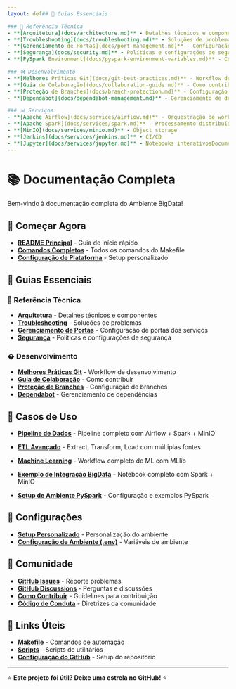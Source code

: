 ```yaml
---
layout: def## 📖 Guias Essenciais

### 🔧 Referência Técnica
- **[Arquitetura](docs/architecture.md)** - Detalhes técnicos e componentes
- **[Troubleshooting](docs/troubleshooting.md)** - Soluções de problemas
- **[Gerenciamento de Portas](docs/port-management.md)** - Configuração de portas dos serviços
- **[Segurança](docs/security.md)** - Políticas e configurações de segurança
- **[PySpark Environment](docs/pyspark-environment-variables.md)** - Configuração de variáveis PySpark

### 🛠️ Desenvolvimento
- **[Melhores Práticas Git](docs/git-best-practices.md)** - Workflow de desenvolvimento
- **[Guia de Colaboração](docs/collaboration-guide.md)** - Como contribuir
- **[Proteção de Branches](docs/branch-protection.md)** - Configuração de branches
- **[Dependabot](docs/dependabot-management.md)** - Gerenciamento de dependências

### 📊 Serviços
- **[Apache Airflow](docs/services/airflow.md)** - Orquestração de workflows
- **[Apache Spark](docs/services/spark.md)** - Processamento distribuído
- **[MinIO](docs/services/minio.md)** - Object storage
- **[Jenkins](docs/services/jenkins.md)** - CI/CD
- **[Jupyter](docs/services/jupyter.md)** - Notebooks interativosDocumentação - Ambiente BigData"
---
```


# 📚 Documentação Completa

Bem-vindo à documentação completa do Ambiente BigData!

## 🚀 Começar Agora

- **[README Principal](README.md)** - Guia de início rápido
- **[Comandos Completos](docs/commands.md)** - Todos os comandos do Makefile
- **[Configuração de Plataforma](docs/platform-setup.md)** - Setup personalizado

## 📖 Guias Essenciais

### 🔧 Referência Técnica
- **[Arquitetura](docs/architecture.md)** - Detalhes técnicos e componentes
- **[Troubleshooting](docs/troubleshooting.md)** - Soluções de problemas
- **[Gerenciamento de Portas](docs/port-management.md)** - Configuração de portas dos serviços
- **[Segurança](docs/security.md)** - Políticas e configurações de segurança

### �️ Desenvolvimento
- **[Melhores Práticas Git](docs/git-best-practices.md)** - Workflow de desenvolvimento
- **[Guia de Colaboração](docs/collaboration-guide.md)** - Como contribuir
- **[Proteção de Branches](docs/branch-protection.md)** - Configuração de branches
- **[Dependabot](docs/dependabot-management.md)** - Gerenciamento de dependências

## 🎯 Casos de Uso

- **[Pipeline de Dados](docs/use-cases/data-pipeline.md)** - Pipeline completo com Airflow + Spark + MinIO
- **[ETL Avançado](docs/use-cases/etl.md)** - Extract, Transform, Load com múltiplas fontes
- **[Machine Learning](docs/use-cases/ml.md)** - Workflow completo de ML com MLlib

- **[Exemplo de Integração BigData](jupyter/notebooks/BigData_Integration_Example.ipynb)** - Notebook completo com Spark + MinIO
- **[Setup de Ambiente PySpark](jupyter/notebooks/pyspark_environment_setup.ipynb)** - Configuração e exemplos PySpark

## 🎯 Configurações

- **[Setup Personalizado](docs/setup-personalizado.md)** - Personalização do ambiente
- **[Configuração de Ambiente (.env)](env.example)** - Variáveis de ambiente

## 🤝 Comunidade

- **[GitHub Issues](https://github.com/euvaldoferreira/bigdata/issues)** - Reporte problemas
- **[GitHub Discussions](https://github.com/euvaldoferreira/bigdata/discussions)** - Perguntas e discussões
- **[Como Contribuir](CONTRIBUTING.md)** - Guidelines para contribuição
- **[Código de Conduta](CODE_OF_CONDUCT.md)** - Diretrizes da comunidade

## 🔗 Links Úteis

- **[Makefile](Makefile)** - Comandos de automação
- **[Scripts](scripts/)** - Scripts de utilitários
- **[Configuração do GitHub](CONFIGURE-GITHUB.md)** - Setup do repositório

---

⭐ **Este projeto foi útil? Deixe uma estrela no GitHub!** ⭐